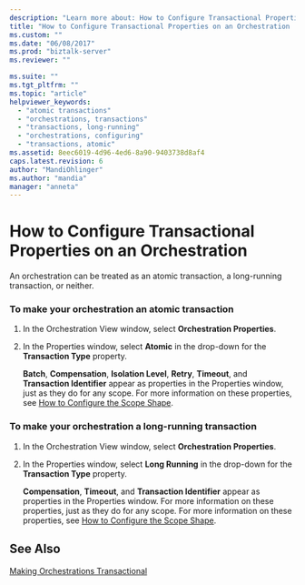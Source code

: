 ```yaml
---
description: "Learn more about: How to Configure Transactional Properties on an Orchestration"
title: "How to Configure Transactional Properties on an Orchestration | Microsoft Docs"
ms.custom: ""
ms.date: "06/08/2017"
ms.prod: "biztalk-server"
ms.reviewer: ""

ms.suite: ""
ms.tgt_pltfrm: ""
ms.topic: "article"
helpviewer_keywords: 
  - "atomic transactions"
  - "orchestrations, transactions"
  - "transactions, long-running"
  - "orchestrations, configuring"
  - "transactions, atomic"
ms.assetid: 8eec6019-4d96-4ed6-8a90-9403738d8af4
caps.latest.revision: 6
author: "MandiOhlinger"
ms.author: "mandia"
manager: "anneta"
---
```

# How to Configure Transactional Properties on an Orchestration
An orchestration can be treated as an atomic transaction, a long-running transaction, or neither.  
  
### To make your orchestration an atomic transaction  
  
1.  In the Orchestration View window, select **Orchestration Properties**.  
  
2.  In the Properties window, select **Atomic** in the drop-down for the **Transaction Type** property.  
  
     **Batch**, **Compensation**, **Isolation Level**, **Retry**, **Timeout**, and **Transaction Identifier** appear as properties in the Properties window, just as they do for any scope. For more information on these properties, see [How to Configure the Scope Shape](../core/how-to-configure-the-scope-shape.md).  
  
### To make your orchestration a long-running transaction  
  
1.  In the Orchestration View window, select **Orchestration Properties**.  
  
2.  In the Properties window, select **Long Running** in the drop-down for the **Transaction Type** property.  
  
     **Compensation**, **Timeout**, and **Transaction Identifier** appear as properties in the Properties window. For more information on these properties, just as they do for any scope. For more information on these properties, see [How to Configure the Scope Shape](../core/how-to-configure-the-scope-shape.md).  
  
## See Also  
 [Making Orchestrations Transactional](../core/making-orchestrations-transactional.md)
